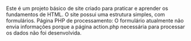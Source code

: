 Este é um projeto básico de site criado para praticar e aprender os fundamentos de HTML. O site possui uma estrutura simples, com formulários. 
Página PHP de processamento: O formulário atualmente não envia informações porque a página action.php necessária para processar os dados não foi desenvolvida.
